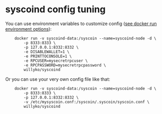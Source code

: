 syscoind config tuning
======================

You can use environment variables to customize config ([see docker run environment options](https://docs.docker.com/engine/reference/run/#/env-environment-variables)):

        docker run -v syscoind-data:/syscoin --name=syscoind-node -d \
            -p 8333:8333 \
            -p 127.0.0.1:8332:8332 \
            -e DISABLEWALLET=1 \
            -e PRINTTOCONSOLE=1 \
            -e RPCUSER=mysecretrpcuser \
            -e RPCPASSWORD=mysecretrpcpassword \
            willyko/syscoind

Or you can use your very own config file like that:

        docker run -v syscoind-data:/syscoin --name=syscoind-node -d \
            -p 8333:8333 \
            -p 127.0.0.1:8332:8332 \
            -v /etc/mysyscoin.conf:/syscoin/.syscoin/syscoin.conf \
            willyko/syscoind
